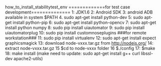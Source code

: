 how_to_install_stabilitytest_env
=============for test case development==============
1:  JDK1.6
2:  Android SDK
3:  android ADB available in system $PATH
4.  sudo apt-get install python-dev
5:  sudo apt-get install python-pip
6:  sudo apt-get install python-opencv
7:  sudo apt-get install python numpy
8:  sudo pip install uiautomator
9:  sudo pip install uiautomatorplug
10: sudo pip install customnoseplugins 
###for remote workstation###
11: sudo pip install virtualenv
12: sudo apt-get install expect graphicsmagick
13: download node-vxxx.tar.gz from http://nodejs.org/
14: extract node-vxxx.tar.gz
15  $cd to node-vxxx folder
16  $./config
17: $make
18:  make install 
(make need to update: sudo apt-get install g++ curl libssl-dev apache2-utils)

